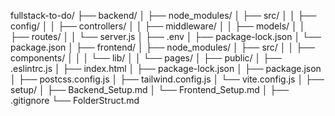 fullstack-to-do/
├── backend/
│   ├── node_modules/
│   ├── src/
│   │   ├── config/
│   │   ├── controllers/
│   │   ├── middleware/
│   │   ├── models/
│   │   ├── routes/
│   │   └── server.js
│   ├── .env
│   ├── package-lock.json
│   └── package.json
│
├── frontend/
│   ├── node_modules/
│   ├── src/
│   │   ├── components/
│   │   │   └── lib/
│   │   └── pages/
│   ├── public/
│   ├── .eslintrc.js
│   ├── index.html
│   ├── package-lock.json
│   ├── package.json
│   ├── postcss.config.js
│   ├── tailwind.config.js
│   └── vite.config.js
│
├── setup/
│   ├── Backend_Setup.md
│   └── Frontend_Setup.md
│
├── .gitignore
└── FolderStruct.md